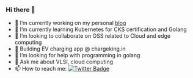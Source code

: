 ### Hi there 👋

<!--
**dileepkushwaha/dileepkushwaha** is a ✨ _special_ ✨ repository because its `README.md` (this file) appears on your GitHub profile.
- https://img.shields.io/twitter/url?style=social&url=https%3A%2F%2Ftwitter.com%2Fidileepkushwaha
- ⚡ Fun fact: ...
Here are some ideas to get you started:
-->


- 🔭 I’m currently working on my personal [blog](https://blog.dileepkushwaha.com)
- 🌱 I’m currently learning Kubernetes for CKS certification and Golang
- 👯 I’m looking to collaborate on OSS related to Cloud and edge computing
- 🚗 Building EV charging app @ chargeking.in
- 🤔 I’m looking for help with programming in golang
- 💬 Ask me about VLSI, cloud computing
- 📫 How to reach me: [![Twitter Badge](https://img.shields.io/twitter/follow/idileepkushwaha?style=social)](https://twitter.com/idileepkushwaha)

